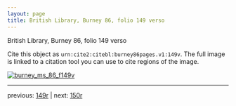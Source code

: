 ```yaml
---
layout: page
title: British Library, Burney 86, folio 149 verso
---
```


British Library, Burney 86, folio 149 verso

Cite this object as `urn:cite2:citebl:burney86pages.v1:149v`.  The full image is linked to a citation tool you can use to cite regions of the image.

[![burney_ms_86_f149v](http://www.homermultitext.org/iipsrv?IIIF=/project/homer/pyramidal/deepzoom/citebl/burney86imgs/v1/burney_ms_86_f149v.tif/full/800,/0/default.jpg)](http://www.homermultitext.org/ict2/?urn=urn:cite2:citebl:burney86imgs.v1:burney_ms_86_f149v) 

---

previous:  [149r](../149r/) | next: [150r](../150r/)